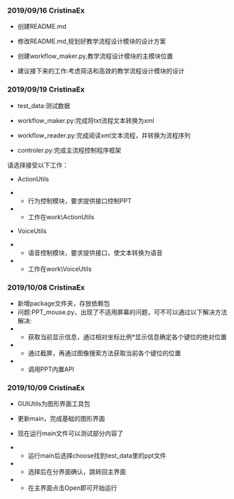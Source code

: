 ### 2019/09/16 CristinaEx

- 创建README.md

- 修改README.md,规划好教学流程设计模块的设计方案

- 创建workflow_maker.py,教学流程设计模块的主模块位置

- 建议接下来的工作:考虑简洁和高效的教学流程设计模块的设计

### 2019/09/19 CristinaEx

- test_data:测试数据

- workflow_maker.py:完成将txt流程文本转换为xml

- workflow_reader.py:完成阅读xml文本流程，并转换为流程序列

- controler.py:完成主流程控制程序框架

请选择接受以下工作：

- ActionUtils
- - 行为控制模块，要求提供接口控制PPT
- - 工作在work\\ActionUtils

- VoiceUtils
- - 语音控制模块，要求提供接口，使文本转换为语音
- - 工作在work\\VoiceUtils

### 2019/10/08 CristinaEx

- 新增package文件夹，存放依赖包
- 问题:PPT_mouse.py，出现了不适用屏幕的问题，可不可以通过以下解决方法解决:
- - 获取当前显示信息，通过相对坐标比例*显示信息确定各个键位的绝对位置
- - 通过截屏，再通过图像搜索方法获取当前各个键位的位置
- - 调用PPT内置API

### 2019/10/09 CristinaEx

- GUIUtils为图形界面工具包

- 更新main，完成基础的图形界面

- 现在运行main文件可以测试部分内容了
- - 运行main后选择choose找到test_data里的ppt文件
- - 选择后在分界面确认，跳转回主界面
- - 在主界面点击Open即可开始运行
